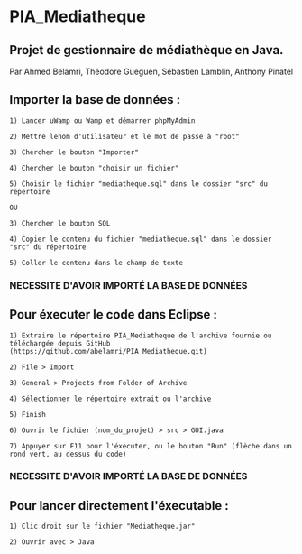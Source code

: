 # PIA_Mediatheque

## Projet de gestionnaire de médiathèque en Java.

Par Ahmed Belamri, Théodore Gueguen, Sébastien Lamblin, Anthony Pinatel

## Importer la base de données :

	1) Lancer uWamp ou Wamp et démarrer phpMyAdmin
	
	2) Mettre lenom d'utilisateur et le mot de passe à "root"

	3) Chercher le bouton "Importer"
	
	4) Chercher le bouton "choisir un fichier"
	
	5) Choisir le fichier "mediatheque.sql" dans le dossier "src" du répertoire
	
	OU
	
	3) Chercher le bouton SQL
	
	4) Copier le contenu du fichier "mediatheque.sql" dans le dossier "src" du répertoire
	
	5) Coller le contenu dans le champ de texte
	

### NECESSITE D'AVOIR IMPORTÉ LA BASE DE DONNÉES

## Pour éxecuter le code dans Eclipse :

	1) Extraire le répertoire PIA_Mediatheque de l'archive fournie ou téléchargée depuis GitHub (https://github.com/abelamri/PIA_Mediatheque.git)
	
	2) File > Import
	
	3) General > Projects from Folder of Archive
	
	4) Sélectionner le répertoire extrait ou l'archive
	
	5) Finish
	
	6) Ouvrir le fichier (nom_du_projet) > src > GUI.java
	
	7) Appuyer sur F11 pour l'éxecuter, ou le bouton "Run" (flèche dans un rond vert, au dessus du code)
	
	
### NECESSITE D'AVOIR IMPORTÉ LA BASE DE DONNÉES

## Pour lancer directement l'éxecutable :

	1) Clic droit sur le fichier "Mediatheque.jar"
	
	2) Ouvrir avec > Java
	
	
